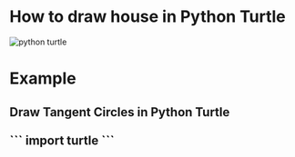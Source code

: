 # How to draw house in Python Turtle
![python turtle](https://user-images.githubusercontent.com/108196667/182403516-5139b23b-72f2-42eb-9ee8-c3100745ee1d.png)


# Example
<h2>Draw Tangent Circles in Python Turtle</2>
<br>
<br>
```
import turtle
```

